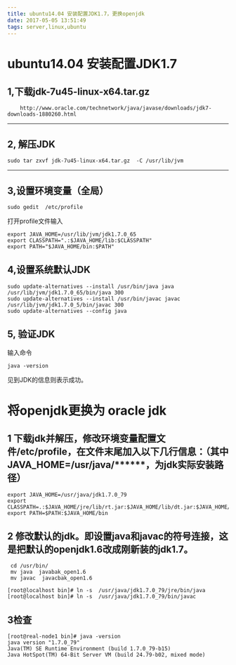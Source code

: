 ```yaml
---
title: ubuntu14.04 安装配置JDK1.7，更换openjdk
date: 2017-05-05 13:51:49
tags: server,linux,ubuntu
---
```


# ubuntu14.04 安装配置JDK1.7

## 1,下载jdk-7u45-linux-x64.tar.gz 
```    
	http://www.oracle.com/technetwork/java/javase/downloads/jdk7-downloads-1880260.html
```  
---
## 2, 解压JDK 
```
sudo tar zxvf jdk-7u45-linux-x64.tar.gz  -C /usr/lib/jvm   
```

---
##  3,设置环境变量（全局） 
```
sudo gedit  /etc/profile  
```

   打开profile文件输入
   
```
export JAVA_HOME=/usr/lib/jvm/jdk1.7.0_65  
export CLASSPATH=".:$JAVA_HOME/lib:$CLASSPATH"  
export PATH="$JAVA_HOME/bin:$PATH"  
``` 
##  4,设置系统默认JDK 
```
sudo update-alternatives --install /usr/bin/java java /usr/lib/jvm/jdk1.7.0_65/bin/java 300  
sudo update-alternatives --install /usr/bin/javac javac /usr/lib/jvm/jdk1.7.0_5/bin/javac 300  
sudo update-alternatives --config java
```
##  5, 验证JDK
   输入命令 
```
java -version  
```
   见到JDK的信息则表示成功。
   
   
   
   
# 将openjdk更换为 oracle jdk

## 1 下载jdk并解压，修改环境变量配置文件/etc/profile，在文件末尾加入以下几行信息：（其中JAVA_HOME=/usr/java/******，为jdk实际安装路径）
```
export JAVA_HOME=/usr/java/jdk1.7.0_79
export CLASSPATH=.:$JAVA_HOME/jre/lib/rt.jar:$JAVA_HOME/lib/dt.jar:$JAVA_HOME/lib/tools.jar
export PATH=$PATH:$JAVA_HOME/bin
```

## 2 修改默认的jdk。即设置java和javac的符号连接，这是把默认的openjdk1.6改成刚新装的jdk1.7。
```
 cd /usr/bin/
 mv java  javabak_open1.6
 mv javac  javacbak_open1.6

[root@localhost bin]# ln -s  /usr/java/jdk1.7.0_79/jre/bin/java
[root@localhost bin]# ln -s  /usr/java/jdk1.7.0_79/bin/javac
```

## 3检查
```
[root@real-node1 bin]# java -version
java version "1.7.0_79"
Java(TM) SE Runtime Environment (build 1.7.0_79-b15)
Java HotSpot(TM) 64-Bit Server VM (build 24.79-b02, mixed mode)   
```